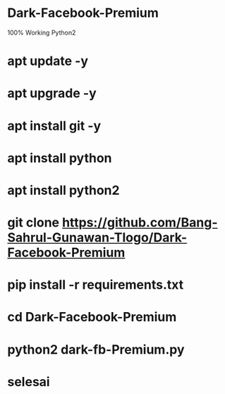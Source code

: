 # Dark-Facebook-Premium
100% Working Python2

# apt update -y
# apt upgrade -y
# apt install git -y
# apt install python
# apt install python2
# git clone https://github.com/Bang-Sahrul-Gunawan-Tlogo/Dark-Facebook-Premium
# pip install -r requirements.txt
# cd Dark-Facebook-Premium
# python2 dark-fb-Premium.py
# selesai
